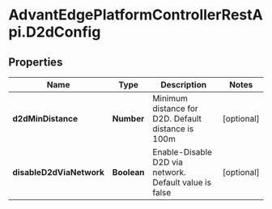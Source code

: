 # AdvantEdgePlatformControllerRestApi.D2dConfig

## Properties
Name | Type | Description | Notes
------------ | ------------- | ------------- | -------------
**d2dMinDistance** | **Number** | Minimum distance for D2D. Default distance is 100m | [optional] 
**disableD2dViaNetwork** | **Boolean** | Enable-Disable D2D via network. Default value is false | [optional] 


